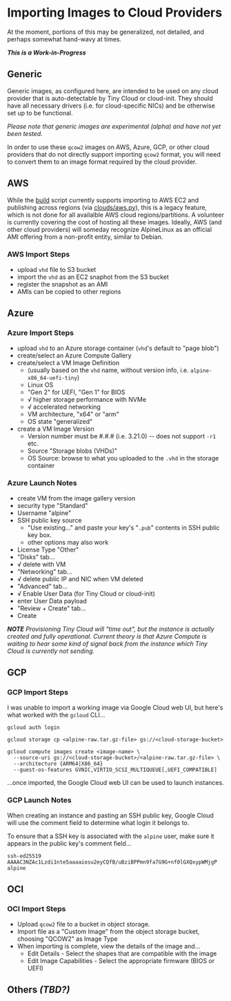 # Importing Images to Cloud Providers

At the moment, portions of this may be generalized, not detailed, and perhaps somewhat hand-wavy at times.

_**This is a Work-in-Progress**_

## Generic

Generic images, as configured here, are intended to be used on any cloud provider that is auto-detectable by Tiny Cloud or cloud-init.  They should have all necessary drivers (i.e. for cloud-specific NICs) and be otherwise set up to be functional.

_Please note that generic images are experimental (alpha) and have not yet been tested._

In order to use these `qcow2` images on AWS, Azure, GCP, or other cloud providers that do not directly support importing `qcow2` format, you will need to convert them to an image format required by the cloud provider.

## AWS

While the [build](build) script currently supports importing to AWS EC2 and publishing across regions (via [clouds/aws.py](clouds/aws.py)), this is a legacy feature, which is not done for all availalble AWS cloud regions/partitions.  A volunteer is currently covering the cost of hosting all these images.  Ideally, AWS (and other cloud providers) will someday recognize AlpineLinux as an official AMI offering from a non-profit entity, similar to Debian.

### AWS Import Steps
* upload `vhd` file to S3 bucket
* import the `vhd` as an EC2 snaphot from the S3 bucket
* register the snapshot as an AMI
* AMIs can be copied to other regions

## Azure

### Azure Import Steps
* upload `vhd` to an Azure storage container (`vhd`'s default to "page blob")
* create/select an Azure Compute Gallery
* create/select a VM Image Definition
  * (usually based on the `vhd` name, without version info, i.e. `alpine-x86_64-uefi-tiny`)
  * Linux OS
  * "Gen 2" for UEFI, "Gen 1" for BIOS
  * √ higher storage performance with NVMe
  * √ accelerated networking
  * VM architecture, "x64" or "arm"
  * OS state "generalized"
* create a VM Image Version
  * Version number must be #.#.# (i.e. 3.21.0) -- does not support `-r1` etc.
  * Source "Storage blobs (VHDs)"
  * OS Source: browse to what you uploaded to the `.vhd` in the storage container

### Azure Launch Notes
* create VM from the image gallery version
* security type "Standard"
* Username "alpine"
* SSH public key source
  * "Use existing..." and paste your key's "`.pub`" contents in SSH public key box.
  * other options may also work
* License Type "Other"
* "Disks" tab...
* √ delete with VM
* "Networking" tab...
* √ delete public IP and NIC when VM deleted
* "Advanced" tab...
* √ Enable User Data (for Tiny Cloud or cloud-init)
* enter User Data payload
* "Review + Create" tab...
* Create

_**NOTE** Provisioning Tiny Cloud will "time out", but the instance is actually created and fully operational.  Current theory is that Azure Compute is waiting to hear some kind of signal back from the instance which Tiny Cloud is currently not sending._

## GCP

### GCP Import Steps
I was unable to import a working image via Google Cloud web UI, but here's what worked with the `gcloud` CLI...
```
gcloud auth login

gcloud storage cp <alpine-raw.tar.gz-file> gs://<cloud-storage-bucket>

gcloud compute images create <image-name> \
  --source-uri gs://<cloud-storage-bucket>/<alpine-raw.tar.gz-file> \
  --architecture {ARM64|X86_64}
  --guest-os-features GVNIC,VIRTIO_SCSI_MULTIQUEUE[,UEFI_COMPATIBLE]
```
...once imported, the Google Cloud web UI can be used to launch instances.

### GCP Launch Notes
When creating an instance and pasting an SSH public key, Google Cloud will use the comment field to determine what login it belongs to.

To ensure that a SSH key is associated with the `alpine` user, make sure it appears in the public key's comment field...
```
ssh-ed25519 AAAAC3NZAc1Lzdi1nte5aaaaiosu2eyCQfB/uBziBPPmn9fa7G9G+nf0lGXQxypWMjgP alpine
```

## OCI

### OCI Import Steps

* Upload `qcow2` file to a bucket in object storage.
* Import file as a "Custom Image" from the object storage bucket, choosing "QCOW2" as Image Type
* When importing is complete, view the details of the image and...
  * Edit Details - Select the shapes that are compatible with the image
  * Edit Image Capabilities - Select the appropriate firmware (BIOS or UEFI)

## Others _(TBD?)_
